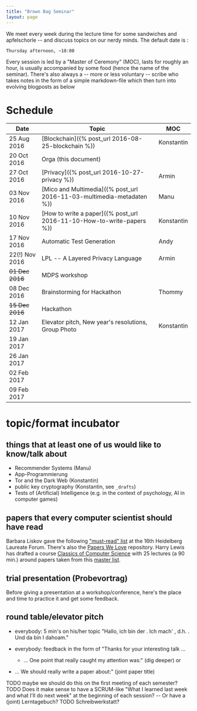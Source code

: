 ```yaml
---
title: "Brown Bag Seminar"
layout: page
---
```


We meet every week during the lecture time for some sandwiches and
apfelschorle -- and discuss topics on our nerdy minds. The default
date is :

    Thursday afternoon, ~18:00

Every session is led by a "Master of Ceremony" (MOC), lasts for
roughly an hour, is usually accompanied by some food (hence the name
of the seminar). There's also always a -- more or less voluntary --
scribe who takes notes in the form of a simple markdown-file which
then turn into evolving blogposts as below

# Schedule

| Date            | Topic                                                                 | MOC        |
| ---------       | -----                                                                 | ---        |
| 25 Aug 2016     | [Blockchain]({% post_url 2016-08-25-blockchain %})                    | Konstantin |
| 20 Oct 2016     | Orga (this document)                                                  |            |
| 27 Oct 2016     | [Privacy]({% post_url 2016-10-27-privacy %})                          | Armin      |
| 03 Nov 2016     | [Mico and Multimedia]({% post_url 2016-11-03-multimedia-metadaten %}) | Manu       |
| 10 Nov 2016     | [How to write a paper]({% post_url 2016-11-10-How-to-write-papers %}) | Konstantin |
| 17 Nov 2016     | Automatic Test Generation                                             | Andy       |
| 22(!) Nov 2016  | LPL -- A Layered Privacy Language                                     | Armin      |
| ~~01 Dec 2016~~ | MDPS workshop                                                         |            |
| 08 Dec 2016     | Brainstorming for Hackathon                                           | Thommy     |
| ~~15 Dec 2016~~ | Hackathon                                                             |            |
| 12 Jan 2017     | Elevator pitch, New year's resolutions, Group Photo                   | Konstantin |
| 19 Jan 2017     |                                                                       |            |
| 26 Jan 2017     |                                                                       |            |
| 02 Feb 2017     |                                                                       |            |
| 09 Feb 2017     |                                                                       |            |

# topic/format incubator

## things that at least one of us would like to know/talk about

- Recommender Systems (Manu)
- App-Programmierung
- Tor and the Dark Web (Konstantin)
- public key cryptography (Konstantin, see `_drafts`)
- Tests of (Artificial) Intelligence (e.g. in the context of
  psychology, AI in computer games)

## papers that every computer scientist should have read

Barbara Liskov gave the following ["must-read" list](http://jpirker.com/hlf16-liskovs-reading-list-for-computer-scientists/) at the 16th
Heidelberg Laureate Forum. There's also the
[Papers We Love](http://paperswelove.org/) repository. Harry Lewis has
drafted a course [Classics of Computer
Science](https://harry-lewis.blogspot.de/2016/12/classics-of-computer-science.html?m=0)
with 25 lectures (a 90 min.) around papers taken from this [master
list](https://docs.google.com/spreadsheets/d/1wS6O7-ZoFL7Cfjgt-kdhYxfg0qHdXyzpjJxikiqNPZg/edit#gid=65049622).

## trial presentation (Probevortrag)

Before giving a presentation at a workshop/conference, here's the
place and time to practice it and get some feedback.

## round table/elevator pitch

- everybody: 5 min's on his/her topic "Hallo, ich bin der <name>. Ich
  mach' <topic>, d.h. <explanation>. Und da bin I dahoam."

- everybody: feedback in the form of "Thanks for your interesting
  talk ...
  - ... One point that really caught my attention was:" (dig deeper)
 or
 - ... We should really write a paper about:" (joint paper title)

 TODO maybe we should do this on the first meeting of each semester?
 TODO Does it make sense to have a SCRUM-like "What I learned last week
 and what I'll do next week" at the beginning of each session? -- Or
 have a (joint) Lerntagebuch?
 TODO Schreibwerkstatt?
